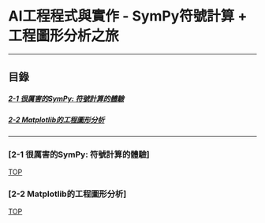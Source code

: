 # AI工程程式與實作 - SymPy符號計算 + 工程圖形分析之旅

<a name="000"/>

---
## 目錄
##### [2-1 很厲害的SymPy: 符號計算的體驗](#001)
##### [2-2 Matplotlib的工程圖形分析](#002)
---

<a name="001"/>

### [2-1 很厲害的SymPy: 符號計算的體驗]



[TOP](#000)

<a name="002"/>

### [2-2 Matplotlib的工程圖形分析]


[TOP](#000)
